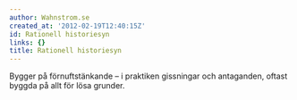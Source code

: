 ```yaml
---
author: Wahnstrom.se
created_at: '2012-02-19T12:40:15Z'
id: Rationell historiesyn
links: {}
title: Rationell historiesyn
---
```


Bygger på förnuftstänkande – i praktiken gissningar och antaganden, oftast byggda på allt för lösa
grunder.